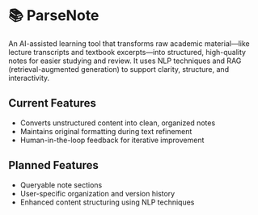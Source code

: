 # 📚 ParseNote
An AI-assisted learning tool that transforms raw academic material—like lecture transcripts and textbook excerpts—into structured, high-quality notes for easier studying and review. It uses NLP techniques and RAG (retrieval-augmented generation) to support clarity, structure, and interactivity.

## Current Features

- Converts unstructured content into clean, organized notes  
- Maintains original formatting during text refinement  
- Human-in-the-loop feedback for iterative improvement  

## Planned Features

- Queryable note sections  
- User-specific organization and version history  
- Enhanced content structuring using NLP techniques